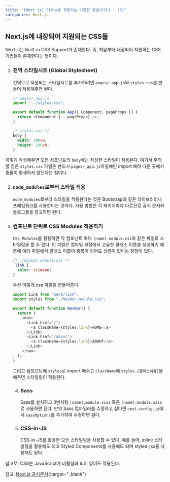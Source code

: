 ```yaml
---
title: "[Next.js] Style을 적용하는 다양한 방법(CSS) - (3)"
categories: Next.js
---
```


## Next.js에 내장되어 지원되는 CSS들

Next.js는 Built-in CSS Support가 존재한다. 즉, 처음부터 내장되어 지원하는 CSS 기법들이 존재한다는 뜻이다.

1. ### 전역 스타일시트 (Global Stylesheet)

   전역으로 적용되는 스타일시트를 추가하려면 `pages/_app.js`와 `styles.css`를 만들어 적용해주면 된다.

   ```js
   // pages/_app.js
   import "../styles.css";

   export default function App({ Component, pageProps }) {
     return <Component {...pageProps} />;
   }
   ```

   ```css
   /* styles.css */
   body {
     width: 100vw;
     height: 100vh;
   }
   ```

이렇게 작성해주면 모든 컴포넌트의 `body`에는 작성한 스타일이 적용된다. 여기서 주의할 점은 `styles.css` 파일은 반드시 `pages/_app.js`파일에만 import 해야 다른 곳에서 충돌이 발생하지 않는다는 점이다.

2. ### `node_modules`로부터 스타일 적용

   `node_modules`로부터 스타일을 적용한다는 것은 Bootstrap과 같은 라이브러리나 프레임워크를 사용한다는 것이다. 사용 방법은 각 패키지마다 다르므로 공식 문서와 블로그들을 참고하면 된다.

3. ### 컴포넌트 단위로 CSS Modules 적용하기

   `CSS Modules`를 활용하면 각 컴포넌트 마다 `[name].module.css`와 같은 파일로 스타일링을 할 수 있다. 이 파일은 컴파일 과정에서 고유한 클래스 이름을 생성하기 때문에 여러 파일에서 클래스 이름이 중복이 되어도 상관이 없다는 장점이 있다.

   ```css
   /* ./Navbar.module.css */
   .link {
     color: crimson;
   }
   ```

   우선 이렇게 css 파일을 만들어준다.

   ```js
   import Link from "next/link";
   import styles from "./NavBar.module.css";

   export default function NavBar() {
     return (
       <nav>
         <Link href="/">
           <a className={styles.link}>HOME</a>
         </Link>
         <Link href="/about">
           <a className={styles.link}>ABOUT</a>
         </Link>
       </nav>
     );
   }
   ```

   그리고 컴포넌트에 `styles`로 import 해주고 `className`에 `styles.[클래스이름]`을 해주면 스타일링이 적용된다.

   4. ### Sass

      Sass를 설치하고 3번처럼 `[name].module.scss` 혹은 `[name].module.sass`로 사용하면 된다. 만약 Sass 컴파일러를 수정하고 싶다면 `next.config.js`에서 `sassOptions`를 추가하여 수정하면 된다.

   5. ### CSS-in-JS
      CSS-in-JS를 활용한 모든 스타일링을 사용할 수 있다. 예를 들어, inline 스타일링을 활용해도 되고 Styled Components를 사용해도 되며 styled-jsx를 사용해도 된다.

참고로, CSS는 JavaScript가 비활성화 되어 있어도 적용된다.

참고: [Next.js 공식문서](https://nextjs.org/docs){:target="\_blank"}
